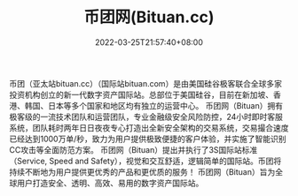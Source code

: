 ﻿---
weight: 
title: "币团网(Bituan.cc)"
description: "币团是由多个知名投资人联合投资的新一代分布式自治数字资产国际站，币团创始人兼CEO为加拿大籍投资人Sunny Sun。"
date: 2022-03-25T21:57:40+08:00
lastmod: 2022-03-25T16:45:40+08:00
draft: false
authors: ["Metabd"]
featuredImage: "bituanwangbituan-cc.webp"
link: ""
tags: ["交易所","币团网(Bituan.cc)"]
categories: ["navigation"]
navigation: ["交易所"]
lightgallery: true
toc: true
pinned: false
recommend: false
recommend1: false
---
币团（亚太站bituan.cc）（国际站bituan.com）是由美国硅谷极客联合全球多家投资机构创立的新一代数字资产国际站。总部位于美国硅谷，目前在新加坡、香港、韩国、日本等多个国家和地区均有独立的运营中心。
币团网（Bituan）拥有极客级的一流技术团队和运营团队，专业金融级安全风险防控，24小时即时客服系统，团队耗时两年日日夜夜专心打造出全新安全架构的交易系统，交易撮合速度已经达到1000万单/秒，致力为用户提供极致便捷的客户体验，并实施了智能识别CC攻击等全面防范方案。
币团网（Bituan）提出并执行了3S国际站标准（Service, Speed and Safety），视觉和交互舒适，逻辑简单的国际站。币团将持续不断地为用户提供更优秀的产品和更优质的服务！
币团网（Bituan）旨为全球用户打造安全、透明、高效、易用的数字资产国际站。
